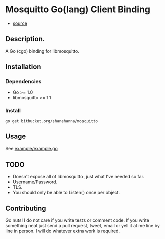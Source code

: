 Mosquitto Go(lang) Client Binding
=================================

* [source](https://bitbucket.org/shanehanna/mosquitto)

## Description.

A Go (cgo) binding for libmosquitto.

## Installation

### Dependencies

* Go >= 1.0
* libmosquitto >= 1.1

### Install

```
go get bitbucket.org/shanehanna/mosquitto
```

## Usage

See [example/example.go](https://bitbucket.org/shanehanna/mosquitto/src/master/example/example.go?at=master)

## TODO

* Doesn't expose all of libmosquitto, just what I've needed so far.
* Username/Password.
* TLS.
* You should only be able to Listen() once per object.

## Contributing

Go nuts! I do not care if you write tests or comment code. If you write
something neat just send a pull request, tweet, email or yell it at me line by
line in person. I will do whatever extra work is required.

